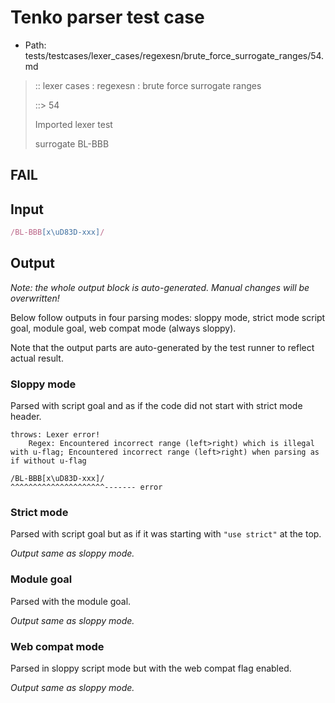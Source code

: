 # Tenko parser test case

- Path: tests/testcases/lexer_cases/regexesn/brute_force_surrogate_ranges/54.md

> :: lexer cases : regexesn : brute force surrogate ranges
>
> ::> 54
>
> Imported lexer test
>
> surrogate BL-BBB

## FAIL

## Input

`````js
/BL-BBB[x\uD83D-xxx]/
`````

## Output

_Note: the whole output block is auto-generated. Manual changes will be overwritten!_

Below follow outputs in four parsing modes: sloppy mode, strict mode script goal, module goal, web compat mode (always sloppy).

Note that the output parts are auto-generated by the test runner to reflect actual result.

### Sloppy mode

Parsed with script goal and as if the code did not start with strict mode header.

`````
throws: Lexer error!
    Regex: Encountered incorrect range (left>right) which is illegal with u-flag; Encountered incorrect range (left>right) when parsing as if without u-flag

/BL-BBB[x\uD83D-xxx]/
^^^^^^^^^^^^^^^^^^^^^------- error
`````

### Strict mode

Parsed with script goal but as if it was starting with `"use strict"` at the top.

_Output same as sloppy mode._

### Module goal

Parsed with the module goal.

_Output same as sloppy mode._

### Web compat mode

Parsed in sloppy script mode but with the web compat flag enabled.

_Output same as sloppy mode._
